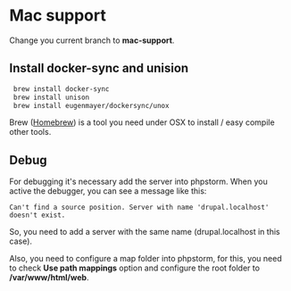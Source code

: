 # Mac support

Change you current branch to **mac-support**.

## Install docker-sync and unision 

```sh
 brew install docker-sync
 brew install unison
 brew install eugenmayer/dockersync/unox
``` 

Brew  ([Homebrew](http://brew.sh/)) is a tool you need under OSX to install / easy compile other tools.

## Debug

For debugging it's necessary add the server into phpstorm. When you active the debugger, you can see a message like this:

    Can't find a source position. Server with name 'drupal.localhost' doesn't exist.

So, you need to add a server with the same name (drupal.localhost in this case).

Also, you need to configure a map folder into phpstorm, for this, you need to check **Use path mappings** option and configure the root folder to **/var/www/html/web**.